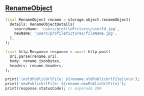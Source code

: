 ## [RenameObject](https://docs.oracle.com/en-us/iaas/api/#/pt/objectstorage/20160918/Object/RenameObject)

```dart
final RenameObject rename = storage.object.renameObject(
  details: RenameObjectDetails(
    sourceName: 'users/profilePictures/userId.jpg', 
    newName: 'users/profilePictures/fileName.jpg',
  ),
);

final http.Response response = await http.post(
  Uri.parse(rename.uri),
  body: rename.jsonBytes,
  headers: rename.headers,
);

print('\noldPublicUrlFile: ${rename.oldPublicUrlFile}\n\n');
print('newPublicUrlFile: ${rename.newPublicUrlFile}');
print(response.statusCode); // esperado 200
```